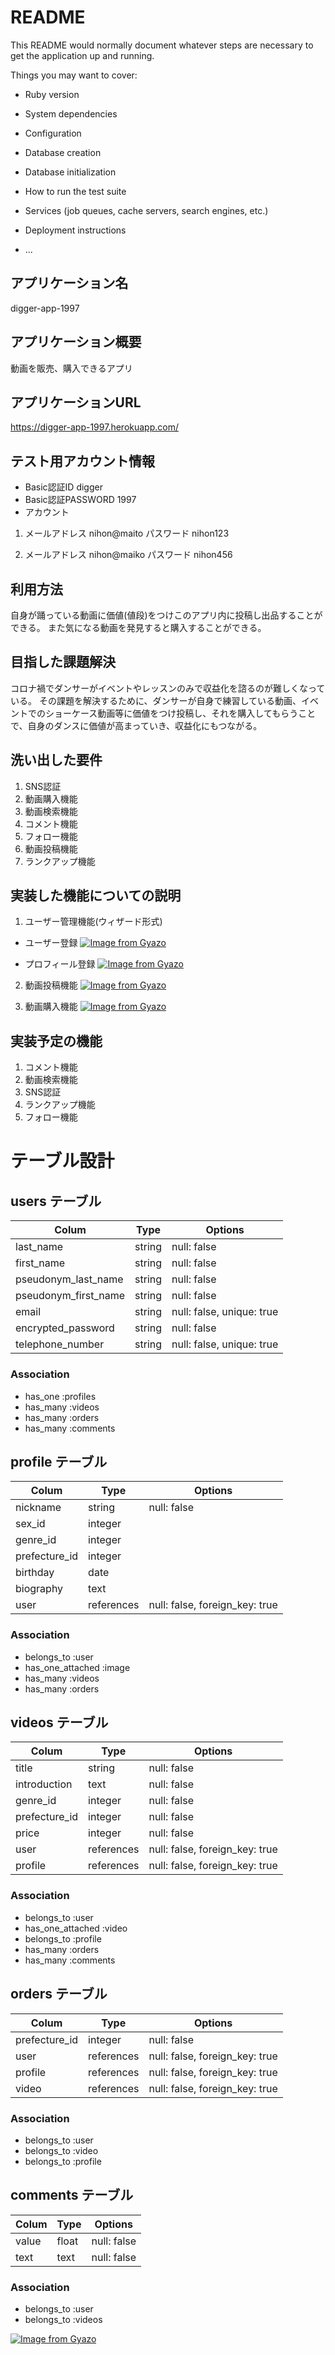 # README

This README would normally document whatever steps are necessary to get the
application up and running.

Things you may want to cover:

* Ruby version

* System dependencies

* Configuration

* Database creation

* Database initialization

* How to run the test suite

* Services (job queues, cache servers, search engines, etc.)

* Deployment instructions

* ...


## アプリケーション名
digger-app-1997

## アプリケーション概要
動画を販売、購入できるアプリ

## アプリケーションURL
https://digger-app-1997.herokuapp.com/

## テスト用アカウント情報
* Basic認証ID
digger
* Basic認証PASSWORD
1997
* アカウント
1. メールアドレス
   nihon@maito
   パスワード
   nihon123

2. メールアドレス
   nihon@maiko
   パスワード
   nihon456

## 利用方法
自身が踊っている動画に価値(値段)をつけこのアプリ内に投稿し出品することができる。
また気になる動画を発見すると購入することができる。

## 目指した課題解決
コロナ禍でダンサーがイベントやレッスンのみで収益化を諮るのが難しくなっている。
その課題を解決するために、ダンサーが自身で練習している動画、イベントでのショーケース動画等に価値をつけ投稿し、それを購入してもらうことで、自身のダンスに価値が高まっていき、収益化にもつながる。

## 洗い出した要件
1. SNS認証
2. 動画購入機能
3. 動画検索機能
4. コメント機能
5. フォロー機能
6. 動画投稿機能
7. ランクアップ機能

## 実装した機能についての説明
1. ユーザー管理機能(ウィザード形式)
* ユーザー登録
[![Image from Gyazo](https://i.gyazo.com/563bd5e7356070936616cf7f9a922093.gif)](https://gyazo.com/563bd5e7356070936616cf7f9a922093)

* プロフィール登録
[![Image from Gyazo](https://i.gyazo.com/0d887d2b5862a97c62bc3d69d794c3c5.gif)](https://gyazo.com/0d887d2b5862a97c62bc3d69d794c3c5)

2. 動画投稿機能
[![Image from Gyazo](https://i.gyazo.com/5f9a35d0f8e8354b82421e84dd166ed0.gif)](https://gyazo.com/5f9a35d0f8e8354b82421e84dd166ed0)

3. 動画購入機能
[![Image from Gyazo](https://i.gyazo.com/a2c617c228102d5ccf1a3e1123a5b41a.gif)](https://gyazo.com/a2c617c228102d5ccf1a3e1123a5b41a)

## 実装予定の機能
1. コメント機能
2. 動画検索機能
3. SNS認証
4. ランクアップ機能
5. フォロー機能


# テーブル設計

## users テーブル

| Colum                | Type   | Options                   |
| -------------------- | ------ | ------------------------- |
| last_name            | string | null: false               |
| first_name           | string | null: false               |
| pseudonym_last_name  | string | null: false               |
| pseudonym_first_name | string | null: false               |
| email                | string | null: false, unique: true |
| encrypted_password   | string | null: false               |
| telephone_number     | string | null: false, unique: true |

### Association

- has_one  :profiles
- has_many :videos
- has_many :orders
- has_many :comments


## profile テーブル

| Colum         | Type       | Options                        |
| ------------- | ---------- | ------------------------------ |
| nickname      | string     | null: false                    |
| sex_id        | integer    |                                |
| genre_id      | integer    |                                |
| prefecture_id | integer    |                                |
| birthday      | date       |                                |
| biography     | text       |                                |
| user          | references | null: false, foreign_key: true |

### Association

- belongs_to :user
- has_one_attached :image
- has_many :videos
- has_many :orders


## videos テーブル

| Colum               | Type       | Options                        |
| ------------------- | ---------- | ------------------------------ |
| title               | string     | null: false                    |
| introduction        | text       | null: false                    |
| genre_id            | integer    | null: false                    |
| prefecture_id       | integer    | null: false                    |
| price               | integer    | null: false                    |
| user                | references | null: false, foreign_key: true |
| profile             | references | null: false, foreign_key: true |

### Association

- belongs_to :user
- has_one_attached :video
- belongs_to :profile
- has_many   :orders
- has_many   :comments


## orders テーブル

| Colum          | Type       | Options                        |
| -------------- | ---------- | ------------------------------ |
| prefecture_id  | integer    | null: false                    |
| user           | references | null: false, foreign_key: true |
| profile        | references | null: false, foreign_key: true |
| video          | references | null: false, foreign_key: true |

### Association

- belongs_to :user
- belongs_to :video
- belongs_to :profile


## comments テーブル

| Colum | Type  | Options     |
| ----- | ----- | ----------- |
| value | float | null: false |
| text  | text  | null: false |

### Association

- belongs_to :user
- belongs_to :videos

[![Image from Gyazo](https://i.gyazo.com/3d13c3b3d1818fec5d784abcb69b02e3.png)](https://gyazo.com/3d13c3b3d1818fec5d784abcb69b02e3)